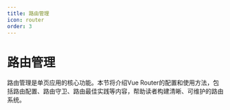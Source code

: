 ```yaml
---
title: 路由管理
icon: router
order: 3
---
```


# 路由管理

路由管理是单页应用的核心功能。本节将介绍Vue Router的配置和使用方法，包括路由配置、路由守卫、路由最佳实践等内容，帮助读者构建清晰、可维护的路由系统。
